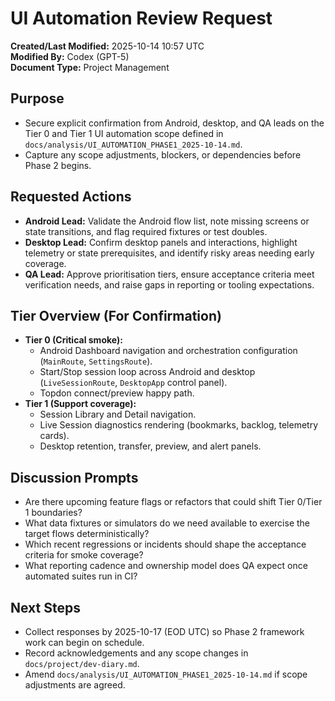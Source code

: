 # UI Automation Review Request

**Created/Last Modified:** 2025-10-14 10:57 UTC  
**Modified By:** Codex (GPT-5)  
**Document Type:** Project Management

## Purpose
- Secure explicit confirmation from Android, desktop, and QA leads on the Tier 0 and Tier 1 UI automation scope defined in `docs/analysis/UI_AUTOMATION_PHASE1_2025-10-14.md`.
- Capture any scope adjustments, blockers, or dependencies before Phase 2 begins.

## Requested Actions
- **Android Lead:** Validate the Android flow list, note missing screens or state transitions, and flag required fixtures or test doubles.
- **Desktop Lead:** Confirm desktop panels and interactions, highlight telemetry or state prerequisites, and identify risky areas needing early coverage.
- **QA Lead:** Approve prioritisation tiers, ensure acceptance criteria meet verification needs, and raise gaps in reporting or tooling expectations.

## Tier Overview (For Confirmation)
- **Tier 0 (Critical smoke):**
    - Android Dashboard navigation and orchestration configuration (`MainRoute`, `SettingsRoute`).
    - Start/Stop session loop across Android and desktop (`LiveSessionRoute`, `DesktopApp` control panel).
    - Topdon connect/preview happy path.
- **Tier 1 (Support coverage):**
    - Session Library and Detail navigation.
    - Live Session diagnostics rendering (bookmarks, backlog, telemetry cards).
    - Desktop retention, transfer, preview, and alert panels.

## Discussion Prompts
- Are there upcoming feature flags or refactors that could shift Tier 0/Tier 1 boundaries?
- What data fixtures or simulators do we need available to exercise the target flows deterministically?
- Which recent regressions or incidents should shape the acceptance criteria for smoke coverage?
- What reporting cadence and ownership model does QA expect once automated suites run in CI?

## Next Steps
- Collect responses by 2025-10-17 (EOD UTC) so Phase 2 framework work can begin on schedule.
- Record acknowledgements and any scope changes in `docs/project/dev-diary.md`.
- Amend `docs/analysis/UI_AUTOMATION_PHASE1_2025-10-14.md` if scope adjustments are agreed.
